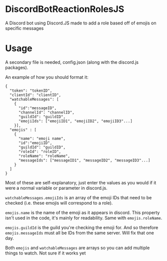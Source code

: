 # DiscordBotReactionRolesJS
A Discord bot using Discord.JS made to add a role based off of emojis on specific messages

# Usage

A secondary file is needed, config.json (along with the discord.js packages).

An example of how you should format it:

```
{
  "token": "tokenID",
  "clientId": "clientID",
  "watchableMessages": [
    {
      "id":"messageID",
      "channelId": "channelID",
      "guildId": "guildID",
      "emojiIds": ["emojiID1", "emojiID2", "emojiID3"...]
    }],
  "emojis" : [
    {
      "name": "emoji name",
      "id":"emojiID",
      "guildId": "guildID",
      "roleId": "roleID",
      "roleName": "roleName",
      "messageIds": ["messageID1", "messageID2", "messageID3"...]
    }
  ]
}
```

Most of these are self-explanatory, just enter the values as you would if it were a normal variable or parameter in discord.js.

`watchableMessages.emojiIds` is an array of the emoji IDs that need to be checked (i.e. these emojis will correspond to a role).

`emojis.name` is the name of the emoji as it appears in discord. This property isn't used in the code, it's mainly for readability. Same with `emojis.roleName`.

`emojis.guildId` is the guild you're checking the emoji for. And so therefore `emojis.messageIds` must all be IDs from the same server. Will fix that one day.

Both `emojis` and `watchableMessages` are arrays so you can add multiple things to watch. Not sure if it works yet
